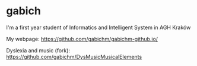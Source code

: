 # gabich
I'm a first year student of Informatics and Intelligent System in AGH Kraków

My webpage:
https://github.com/gabichm/gabichm-github.io/

Dyslexia and music (fork):
https://github.com/gabichm/DysMusicMusicalElements
